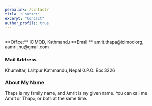 ```yaml
---
permalink: /contact/
title: "Contact"
excerpt: "Contact"
author_profile: true
---
```


<br/>
**Office:** ICIMOD, Kathmandu      
**Email:** amrit.thapa@icimod.org, aamritjnu@gmail.com      

### Mail Address

Khumaltar, Lalitpur
Kathmandu, Nepal
G.P.O. Box 3226

### About My Name

Thapa is my family name, and Amrit is my given name. You can call me Amrit or Thapa, or both at the same time.
